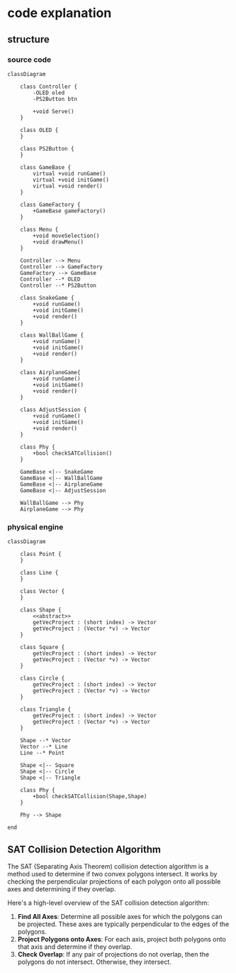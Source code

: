 # code explanation

## structure

### source code

```mermaid
classDiagram

    class Controller {
        -OLED oled
        -PS2Button btn

        +void Serve()
    }

    class OLED {
    }

    class PS2Button {
    }

    class GameBase {
        virtual +void runGame()
        virtual +void initGame()
        virtual +void render()
    }

    class GameFactory {
        +GameBase gameFactory()
    }

    class Menu {
        +void moveSelection()
        +void drawMenu()
    }

    Controller --> Menu
    Controller --> GameFactory
    GameFactory --> GameBase
    Controller --* OLED
    Controller --* PS2Button

    class SnakeGame {
        +void runGame()
        +void initGame()
        +void render()
    }

    class WallBallGame {
        +void runGame()
        +void initGame()
        +void render()
    }

    class AirplaneGame{
        +void runGame()
        +void initGame()
        +void render()
    }

    class AdjustSession {
        +void runGame()
        +void initGame()
        +void render()
    }

    class Phy {
        +bool checkSATCollision()
    }

    GameBase <|-- SnakeGame
    GameBase <|-- WallBallGame
    GameBase <|-- AirplaneGame
    GameBase <|-- AdjustSession

    WallBallGame --> Phy
    AirplaneGame --> Phy
```

### physical engine

```mermaid
classDiagram

    class Point {
    }

    class Line {
    }

    class Vector {
    }

    class Shape {
        <<abstract>>
        getVecProject : (short index) -> Vector
        getVecProject : (Vector *v) -> Vector
    }

    class Square {
        getVecProject : (short index) -> Vector
        getVecProject : (Vector *v) -> Vector
    }

    class Circle {
        getVecProject : (short index) -> Vector
        getVecProject : (Vector *v) -> Vector
    }

    class Triangle {
        getVecProject : (short index) -> Vector
        getVecProject : (Vector *v) -> Vector
    }

    Shape --* Vector
    Vector --* Line
    Line --* Point

    Shape <|-- Square
    Shape <|-- Circle
    Shape <|-- Triangle

    class Phy {
        +bool checkSATCollision(Shape,Shape)
    }

    Phy --> Shape

end
```

## SAT Collision Detection Algorithm

The SAT (Separating Axis Theorem) collision detection algorithm is a method used to determine if two convex polygons intersect. It works by checking the perpendicular projections of each polygon onto all possible axes and determining if they overlap.

Here's a high-level overview of the SAT collision detection algorithm:

1. **Find All Axes**: Determine all possible axes for which the polygons can be projected. These axes are typically perpendicular to the edges of the polygons.
2. **Project Polygons onto Axes**: For each axis, project both polygons onto that axis and determine if they overlap.
3. **Check Overlap**: If any pair of projections do not overlap, then the polygons do not intersect. Otherwise, they intersect.
